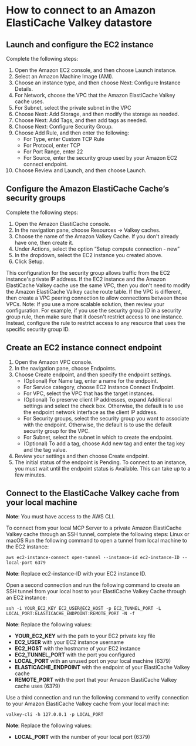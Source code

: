 # How to connect to an Amazon ElastiCache Valkey datastore

## Launch and configure the EC2 instance

Complete the following steps:

1. Open the Amazon EC2 console, and then choose Launch instance.
2. Select an Amazon Machine Image (AMI).
3. Choose an instance type, and then choose Next: Configure Instance Details.
4. For Network, choose the VPC that the Amazon ElastiCache Valkey cache uses.
5. For Subnet, select the private subnet in the VPC
6. Choose Next: Add Storage, and then modify the storage as needed.
7. Choose Next: Add Tags, and then add tags as needed.
8. Choose Next: Configure Security Group.
9. Choose Add Rule, and then enter the following:
    * For Type, enter Custom TCP Rule
    * For Protocol, enter TCP
    * For Port Range, enter 22
    * For Source, enter the security group used by your Amazon EC2 connect endpoint.
10. Choose Review and Launch, and then choose Launch.

## Configure the Amazon ElastiCache Cache’s security groups

Complete the following steps:

1. Open the Amazon ElastiCache console.
2. In the navigation pane, choose Resources → Valkey caches.
3. Choose the name of the Amazon Valkey Cache. If you don't already have one, then create it.
4. Under Actions, select the option “Setup compute connection - new”
5. In the dropdown, select the EC2 instance you created above.
6. Click Setup.

This configuration for the security group allows traffic from the EC2 instance's private IP address. If the EC2 instance and the Amazon ElastiCache Valkey cache use the same VPC, then you don't need to modify the Amazon ElastiCache Valkey cache route table. If the VPC is different, then create a VPC peering connection to allow connections between those VPCs.
Note: If you use a more scalable solution, then review your configuration. For example, if you use the security group ID in a security group rule, then make sure that it doesn't restrict access to one instance. Instead, configure the rule to restrict access to any resource that uses the specific security group ID.

## Create an EC2 instance connect endpoint

1. Open the Amazon VPC console.
2. In the navigation pane, choose Endpoints.
3. Choose Create endpoint, and then specify the endpoint settings.
    * (Optional) For Name tag, enter a name for the endpoint.
    * For Service category, choose EC2 Instance Connect Endpoint.
    * For VPC, select the VPC that has the target instances.
    * (Optional) To preserve client IP addresses, expand Additional settings and select the check box. Otherwise, the default is to use the endpoint network interface as the client IP address.
    * For Security groups, select the security group you want to associate with the endpoint. Otherwise, the default is to use the default security group for the VPC.
    * For Subnet, select the subnet in which to create the endpoint.
    * (Optional) To add a tag, choose Add new tag and enter the tag key and the tag value.
4. Review your settings and then choose Create endpoint.
5. The initial status of the endpoint is Pending. To connect to an instance, you must wait until the endpoint status is Available. This can take up to a few minutes.

## Connect to the ElastiCache Valkey cache from your local machine

**Note**: You must have access to the AWS CLI.

To connect from your local MCP Server to a private Amazon ElastiCache Valkey cache through an SSH tunnel, complete the following steps:
Linux or macOS
Run the following command to open a tunnel from local machine to the EC2 instance:

```
aws ec2-instance-connect open-tunnel --instance-id ec2-instance-ID --local-port 6379
```

**Note**: Replace ec2-instance-ID with your EC2 instance ID.

Open a second connection and run the following command to create an SSH tunnel from your local host to your ElastiCache Valkey Cache through an EC2 instance:

```
ssh -i YOUR_EC2_KEY EC2_USER@EC2_HOST -p EC2_TUNNEL_PORT -L LOCAL_PORT:ELASTICACHE_ENDPOINT:REMOTE_PORT -N -f
```

**Note**: Replace the following values:
* **YOUR_EC2_KEY** with the path to your EC2 private key file
* **EC2_USER** with your EC2 instance username
* **EC2_HOST** with the hostname of your EC2 instance
* **EC2_TUNNEL_PORT** with the port you configured
* **LOCAL_PORT** with an unused port on your local machine (6379)
* **ELASTICACHE_ENDPOINT** with the endpoint of your ElastiCache Valkey cache
* **REMOTE_PORT** with the port that your Amazon ElastiCache Valkey cache uses (6379)

Use a third connection and run the following command to verify connection to your Amazon ElastiCache Valkey cache from your local machine:

```
valkey-cli -h 127.0.0.1 -p LOCAL_PORT
```

**Note**: Replace the following values:
* **LOCAL_PORT** with the number of your local port (6379)
